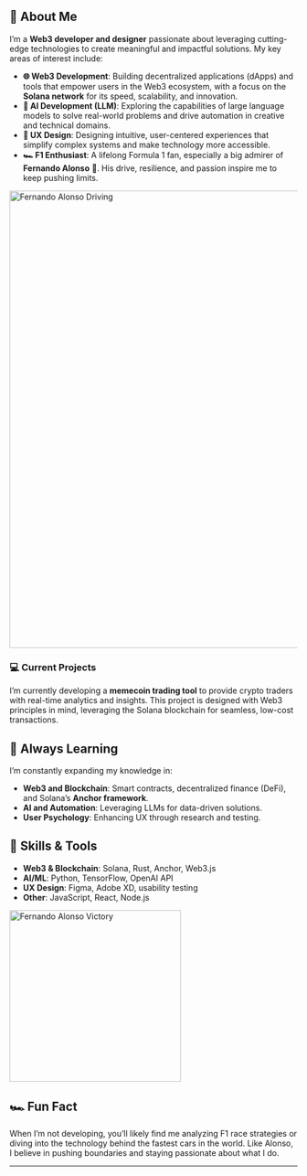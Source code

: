 ## 🚀 About Me
I’m a **Web3 developer and designer** passionate about leveraging cutting-edge technologies to create meaningful and impactful solutions. My key areas of interest include:
- **🌐 Web3 Development**: Building decentralized applications (dApps) and tools that empower users in the Web3 ecosystem, with a focus on the **Solana network** for its speed, scalability, and innovation.
- **🧠 AI Development (LLM)**: Exploring the capabilities of large language models to solve real-world problems and drive automation in creative and technical domains.
- **🎨 UX Design**: Designing intuitive, user-centered experiences that simplify complex systems and make technology more accessible.
- **🏎️ F1 Enthusiast**: A lifelong Formula 1 fan, especially a big admirer of **Fernando Alonso** 🐐. His drive, resilience, and passion inspire me to keep pushing limits.

<img src="https://media1.giphy.com/media/v1.Y2lkPTc5MGI3NjExdW5seG1lcjVvZmhkbm1oZWJ1aDUxMWk3cDBkZ25pYTIzZ2x3dzZuOCZlcD12MV9pbnRlcm5hbF9naWZfYnlfaWQmY3Q9Zw/8F94ADlcSJIvw86evZ/giphy.gif" width="800" alt="Fernando Alonso Driving" />

### 💻 Current Projects
I’m currently developing a **memecoin trading tool** to provide crypto traders with real-time analytics and insights. This project is designed with Web3 principles in mind, leveraging the Solana blockchain for seamless, low-cost transactions.

## 🌱 Always Learning
I’m constantly expanding my knowledge in:
- **Web3 and Blockchain**: Smart contracts, decentralized finance (DeFi), and Solana’s **Anchor framework**.
- **AI and Automation**: Leveraging LLMs for data-driven solutions.
- **User Psychology**: Enhancing UX through research and testing.

## 🔧 Skills & Tools
- **Web3 & Blockchain**: Solana, Rust, Anchor, Web3.js
- **AI/ML**: Python, TensorFlow, OpenAI API
- **UX Design**: Figma, Adobe XD, usability testing
- **Other**: JavaScript, React, Node.js

<img src="https://media.giphy.com/media/xT1XGXQoTkDuWy79Vu/giphy.gif" width="300" alt="Fernando Alonso Victory" />

## 🏎️ Fun Fact
When I’m not developing, you’ll likely find me analyzing F1 race strategies or diving into the technology behind the fastest cars in the world. Like Alonso, I believe in pushing boundaries and staying passionate about what I do.

---

